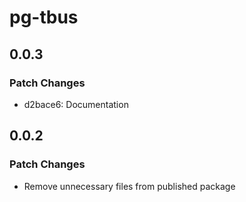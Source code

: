 # pg-tbus

## 0.0.3

### Patch Changes

- d2bace6: Documentation

## 0.0.2

### Patch Changes

- Remove unnecessary files from published package
